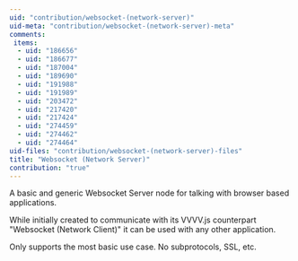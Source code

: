```yaml
---
uid: "contribution/websocket-(network-server)"
uid-meta: "contribution/websocket-(network-server)-meta"
comments: 
 items: 
  - uid: "186656"
  - uid: "186677"
  - uid: "187004"
  - uid: "189690"
  - uid: "191988"
  - uid: "191989"
  - uid: "203472"
  - uid: "217420"
  - uid: "217424"
  - uid: "274459"
  - uid: "274462"
  - uid: "274464"
uid-files: "contribution/websocket-(network-server)-files"
title: "Websocket (Network Server)"
contribution: "true"
---
```


A basic and generic Websocket Server node for talking with browser based applications.

While initially created to communicate with its VVVV.js counterpart "Websocket (Network Client)" it can be used with any other application.

Only supports the most basic use case. No subprotocols, SSL, etc.